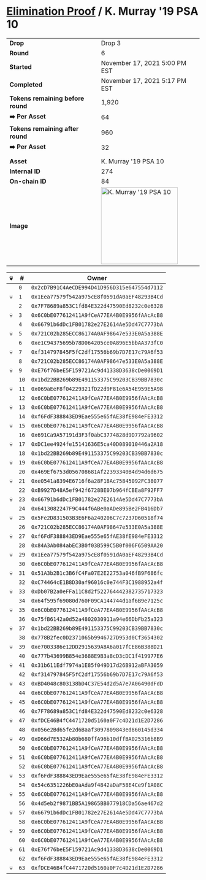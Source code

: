 # [Elimination Proof](./readme.md) / K. Murray &#039;19 PSA 10

|||
|---|---|
| **Drop** | Drop 3 |
| **Round** | 6 |
| **Started** | November 17, 2021 5:00 PM EST |
| **Completed** | November 17, 2021 5:17 PM EST |
| **Tokens remaining before round** | 1,920 |
| **➡️ Per Asset** | 64 |
| **Tokens remaining after round** | 960 |
| **➡️ Per Asset** | 32 |
| | |
| **Asset** | K. Murray &#039;19 PSA 10 |
| **Internal ID** | 274 |
| **On-chain ID** | 84 |
| **Image** | <img src="https://tcdn.blokpax.com/94d9199b-dc3f-452d-be1d-e61c60f60c94/fa02fa8d859f00eaca0f2b0d63389581f6d6fc3851c6385af56ea875e989cc97.jpg" height="200" alt="K. Murray &#039;19 PSA 10" /> |


| 💀 | # | Owner |
| --- | --- | --- |
|  | `0` | `0x2cD7B91C4AeCDE994D41D956D315e647554d7112` |
| 💀 | `1` | `0x1Eea77579f542a975cE8f0591dA0aEF48293B4Cd` |
|  | `2` | `0x7F78689a853C1fd84E322d47590Ed8232c0e6328` |
| 💀 | `3` | `0x6C0bE077612411A9fCeA77EA4B0E9956fAAcAcB8` |
|  | `4` | `0x66791b6dDc1FB01782e27E2614Ae5Dd47C7773bA` |
| 💀 | `5` | `0x721C02b285ECC86174A0AF98647e533E0A5a388E` |
|  | `6` | `0xe1C94375695b78D064205ce0A896E5bbAA373fC0` |
| 💀 | `7` | `0xf314797845F5fC2df17556b69b7D7E17c79A6f53` |
|  | `8` | `0x721C02b285ECC86174A0AF98647e533E0A5a388E` |
| 💀 | `9` | `0xE76f76beE5F159721Ac9d41338D3638cDe0069D1` |
|  | `10` | `0x1bd22BB269b89E491153375C99203CB39BB7830c` |
| 💀 | `11` | `0x069aEeF8f04229321fD22d9F81e6A54E959E5A98` |
|  | `12` | `0x6C0bE077612411A9fCeA77EA4B0E9956fAAcAcB8` |
| 💀 | `13` | `0x6C0bE077612411A9fCeA77EA4B0E9956fAAcAcB8` |
|  | `14` | `0xf6FdF388843ED9Eae555e65fAE38fE984eFE3312` |
| 💀 | `15` | `0x6C0bE077612411A9fCeA77EA4B0E9956fAAcAcB8` |
|  | `16` | `0x691Ca9A57191d3F3f0abC3774828d9D7792a9602` |
| 💀 | `17` | `0xDC1ee4924fe15141636E5ca40D089010446a2A18` |
|  | `18` | `0x1bd22BB269b89E491153375C99203CB39BB7830c` |
| 💀 | `19` | `0x6C0bE077612411A9fCeA77EA4B0E9956fAAcAcB8` |
|  | `20` | `0x469Ef6753d056708681Af22393340B4d94d6d675` |
| 💀 | `21` | `0xe0541a8394E6716f6a28F18Ac75845092FC38077` |
|  | `22` | `0xB9927D48A5ef942f6728BE07b964fCBEa8F92FF7` |
| 💀 | `23` | `0x66791b6dDc1FB01782e27E2614Ae5Dd47C7773bA` |
|  | `24` | `0x6413082247F9C444f6ABe0aADe895Be2FB416Db7` |
| 💀 | `25` | `0x5Fe2D831503B3E6F6a240206C7c7237D60518f74` |
|  | `26` | `0x721C02b285ECC86174A0AF98647e533E0A5a388E` |
| 💀 | `27` | `0xf6FdF388843ED9Eae555e65fAE38fE984eFE3312` |
|  | `28` | `0x84A3Ab084abEC3B0f03B599C5B0f006F6509AA20` |
| 💀 | `29` | `0x1Eea77579f542a975cE8f0591dA0aEF48293B4Cd` |
|  | `30` | `0x6C0bE077612411A9fCeA77EA4B0E9956fAAcAcB8` |
| 💀 | `31` | `0x51A3b2B1c3B6fC4Fa07E2E22753a046fB9F686fc` |
|  | `32` | `0xC74464cE1B8D30af96016c0e744F3C1988952a4f` |
| 💀 | `33` | `0xDb07B2a0eFFa11C8d2f522764442382735717323` |
|  | `34` | `0x64f595f69080d760F09CA144744d1af6B9e7125c` |
| 💀 | `35` | `0x6C0bE077612411A9fCeA77EA4B0E9956fAAcAcB8` |
|  | `36` | `0x75fB6142a0d52a4802030911a94e66DbFb25a323` |
| 💀 | `37` | `0x1bd22BB269b89E491153375C99203CB39BB7830c` |
|  | `38` | `0x778B2fec0D2371065b9946727D953d0Cf3654302` |
| 💀 | `39` | `0xe7003386e12DD2915639A8A6a017fCE86B388D21` |
|  | `40` | `0x777b43699B854e3688E9B3a8cD3cDC1f419977E6` |
| 💀 | `41` | `0x31b611Edf7974a1E85f049D17d26B912aBFA3059` |
|  | `42` | `0xf314797845F5fC2df17556b69b7D7E17c79A6f53` |
| 💀 | `43` | `0xBD4048c803138bD4C37E54d2d5A7e7A06490dFdD` |
|  | `44` | `0x6C0bE077612411A9fCeA77EA4B0E9956fAAcAcB8` |
| 💀 | `45` | `0x6C0bE077612411A9fCeA77EA4B0E9956fAAcAcB8` |
|  | `46` | `0x7F78689a853C1fd84E322d47590Ed8232c0e6328` |
| 💀 | `47` | `0xfDCE46B4fC4471720d5160a0F7c4D21d1E2D7286` |
|  | `48` | `0x056e2Bd65fe2d6Baaf3097809843ed860145d334` |
| 💀 | `49` | `0xD66d7E532Ab80b680ffA96b10dffBA025316b8B9` |
|  | `50` | `0x6C0bE077612411A9fCeA77EA4B0E9956fAAcAcB8` |
| 💀 | `51` | `0x6C0bE077612411A9fCeA77EA4B0E9956fAAcAcB8` |
|  | `52` | `0x6C0bE077612411A9fCeA77EA4B0E9956fAAcAcB8` |
| 💀 | `53` | `0xf6FdF388843ED9Eae555e65fAE38fE984eFE3312` |
|  | `54` | `0x54c6351226bE0aAda9f4842aDaF58E4Ce9f1A08C` |
| 💀 | `55` | `0x6C0bE077612411A9fCeA77EA4B0E9956fAAcAcB8` |
|  | `56` | `0x4d5eb2f9871BB5A19865BB077918CDa56ae467d2` |
| 💀 | `57` | `0x66791b6dDc1FB01782e27E2614Ae5Dd47C7773bA` |
|  | `58` | `0x6C0bE077612411A9fCeA77EA4B0E9956fAAcAcB8` |
| 💀 | `59` | `0x6C0bE077612411A9fCeA77EA4B0E9956fAAcAcB8` |
|  | `60` | `0x6C0bE077612411A9fCeA77EA4B0E9956fAAcAcB8` |
| 💀 | `61` | `0xE76f76beE5F159721Ac9d41338D3638cDe0069D1` |
|  | `62` | `0xf6FdF388843ED9Eae555e65fAE38fE984eFE3312` |
| 💀 | `63` | `0xfDCE46B4fC4471720d5160a0F7c4D21d1E2D7286` |
